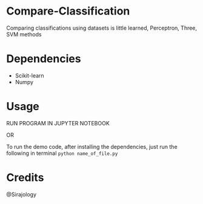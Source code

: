 # Compare-Classification
Comparing classifications using datasets is little learned, Perceptron, Three, SVM methods

Dependencies
============
* Scikit-learn
* Numpy

Usage
============
RUN PROGRAM IN JUPYTER NOTEBOOK

OR

To run the demo code, after installing the dependencies, just run the following in terminal
``python name_of_file.py``

Credits
============
@Sirajology
